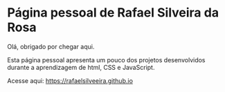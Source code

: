 # Página pessoal de Rafael Silveira da Rosa
 Olá, obrigado por chegar aqui.

Esta página pessoal apresenta um pouco dos projetos desenvolvidos durante a aprendizagem de html, CSS e JavaScript.

Acesse aqui: https://rafaelsilveeira.github.io
